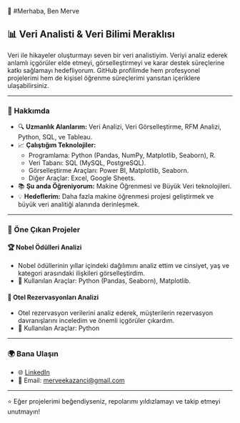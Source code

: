 👋 #Merhaba, Ben Merve 

## 📊 Veri Analisti & Veri Bilimi Meraklısı

Veri ile hikayeler oluşturmayı seven bir veri analistiyim. Veriyi analiz ederek anlamlı içgörüler elde etmeyi, görselleştirmeyi ve karar destek süreçlerine katkı sağlamayı hedefliyorum. GitHub profilimde hem profesyonel projelerimi hem de kişisel öğrenme süreçlerimi yansıtan içeriklere ulaşabilirsiniz.

---

### 🌟 Hakkımda

- 🔍 **Uzmanlık Alanlarım:** Veri Analizi, Veri Görselleştirme, RFM Analizi, Python, SQL, ve Tableau.
- 📈 **Çalıştığım Teknolojiler:**
  - Programlama: Python (Pandas, NumPy, Matplotlib, Seaborn), R.
  - Veri Tabanı: SQL (MySQL, PostgreSQL).
  - Görselleştirme Araçları: Power BI, Matplotlib, Seaborn.
  - Diğer Araçlar: Excel, Google Sheets.
- 📚 **Şu anda Öğreniyorum:** Makine Öğrenmesi ve Büyük Veri teknolojileri.
- 💡 **Hedeflerim:** Daha fazla makine öğrenmesi projesi geliştirmek ve büyük veri analitiği alanında derinleşmek.

---

### 📂 Öne Çıkan Projeler

#### 🏆 **Nobel Ödülleri Analizi**
- Nobel ödüllerinin yıllar içindeki dağılımını analiz ettim ve cinsiyet, yaş ve kategori arasındaki ilişkileri görselleştirdim.
- 🚀 Kullanılan Araçlar: Python (Pandas, Seaborn), Matplotlib.
  

#### 🏨 **Otel Rezervasyonları Analizi**
- Otel rezervasyon verilerini analiz ederek, müşterilerin rezervasyon davranışlarını inceledim ve önemli içgörüler çıkardım.
- 🚀 Kullanılan Araçlar: Python


---

### 🌍 Bana Ulaşın

- 🌐 [LinkedIn](https://www.linkedin.com/in/merve-kazancı-3b24bb14b/)
- 📧 Email: [merveekazanci@gmail.com](merveekazanci@gmail.com)

---

⭐ Eğer projelerimi beğendiyseniz, repolarımı yıldızlamayı ve takip etmeyi unutmayın!
